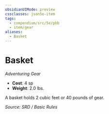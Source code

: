 ```yaml
---
obsidianUIMode: preview
cssclasses: json5e-item
tags:
  - compendium/src/5e/phb
  - item/gear
aliases:
  - Basket
---
```

# Basket
*Adventuring Gear*  

- **Cost**: 4 sp
- **Weight**: 2.0 lbs.

A basket holds 2 cubic feet or 40 pounds of gear.

*Source: SRD / Basic Rules*